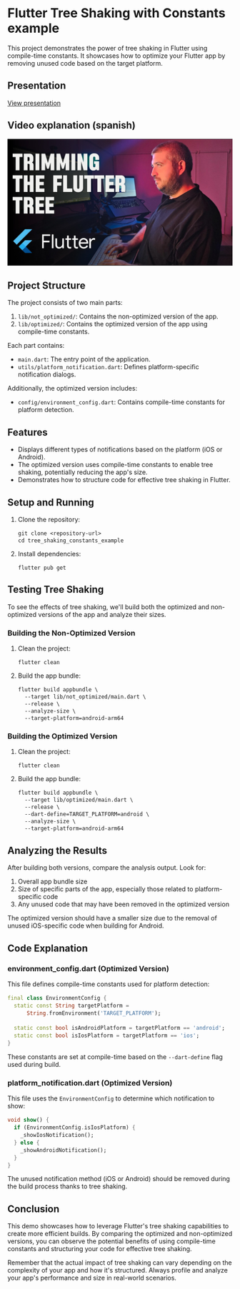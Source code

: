 # Flutter Tree Shaking with Constants example

This project demonstrates the power of tree shaking in Flutter using compile-time constants. It showcases how to optimize your Flutter app by removing unused code based on the target platform.

## Presentation
[View presentation](presentation.html)

## Video explanation (spanish)
[![View video explanation](video_cover.jpg)](https://youtu.be/Ur-iS3wR99k)

## Project Structure

The project consists of two main parts:

1. `lib/not_optimized/`: Contains the non-optimized version of the app.
2. `lib/optimized/`: Contains the optimized version of the app using compile-time constants.

Each part contains:
- `main.dart`: The entry point of the application.
- `utils/platform_notification.dart`: Defines platform-specific notification dialogs.

Additionally, the optimized version includes:
- `config/environment_config.dart`: Contains compile-time constants for platform detection.

## Features

- Displays different types of notifications based on the platform (iOS or Android).
- The optimized version uses compile-time constants to enable tree shaking, potentially reducing the app's size.
- Demonstrates how to structure code for effective tree shaking in Flutter.

## Setup and Running

1. Clone the repository:
   ```
   git clone <repository-url>
   cd tree_shaking_constants_example
   ```

2. Install dependencies:
   ```
   flutter pub get
   ```

## Testing Tree Shaking

To see the effects of tree shaking, we'll build both the optimized and non-optimized versions of the app and analyze their sizes.

### Building the Non-Optimized Version

1. Clean the project:
   ```
   flutter clean
   ```

2. Build the app bundle:
   ```
   flutter build appbundle \
     --target lib/not_optimized/main.dart \
     --release \
     --analyze-size \
     --target-platform=android-arm64
   ```

### Building the Optimized Version

1. Clean the project:
   ```
   flutter clean
   ```

2. Build the app bundle:
   ```
   flutter build appbundle \
     --target lib/optimized/main.dart \
     --release \
     --dart-define=TARGET_PLATFORM=android \
     --analyze-size \
     --target-platform=android-arm64
   ```

## Analyzing the Results

After building both versions, compare the analysis output. Look for:

1. Overall app bundle size
2. Size of specific parts of the app, especially those related to platform-specific code
3. Any unused code that may have been removed in the optimized version

The optimized version should have a smaller size due to the removal of unused iOS-specific code when building for Android.

## Code Explanation

### environment_config.dart (Optimized Version)

This file defines compile-time constants used for platform detection:

```dart
final class EnvironmentConfig {
  static const String targetPlatform =
      String.fromEnvironment('TARGET_PLATFORM');

  static const bool isAndroidPlatform = targetPlatform == 'android';
  static const bool isIosPlatform = targetPlatform == 'ios';
}
```

These constants are set at compile-time based on the `--dart-define` flag used during build.

### platform_notification.dart (Optimized Version)

This file uses the `EnvironmentConfig` to determine which notification to show:

```dart
void show() {
  if (EnvironmentConfig.isIosPlatform) {
    _showIosNotification();
  } else {
    _showAndroidNotification();
  }
}
```

The unused notification method (iOS or Android) should be removed during the build process thanks to tree shaking.

## Conclusion

This demo showcases how to leverage Flutter's tree shaking capabilities to create more efficient builds. By comparing the optimized and non-optimized versions, you can observe the potential benefits of using compile-time constants and structuring your code for effective tree shaking.

Remember that the actual impact of tree shaking can vary depending on the complexity of your app and how it's structured. Always profile and analyze your app's performance and size in real-world scenarios.
